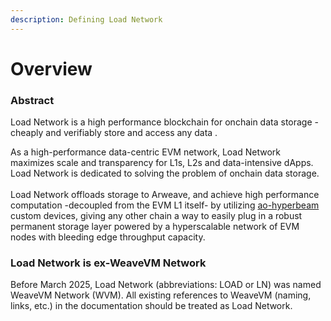 ```yaml
---
description: Defining Load Network
---
```


# Overview

### Abstract

Load Network is a high performance blockchain for onchain data storage - cheaply and verifiably store and access any data .

As a high-performance data-centric EVM network, Load Network maximizes scale and transparency for L1s, L2s and data-intensive dApps. Load Network is dedicated to solving the problem of onchain data storage.\
\
Load Network offloads storage to Arweave, and achieve high performance computation -decoupled from the EVM L1 itself- by utilizing [ao-hyperbeam](../load-hyperbeam/about-load-hyperbeam.md) custom devices, giving any other chain a way to easily plug in a robust permanent storage layer powered by a hyperscalable network of EVM nodes with bleeding edge throughput capacity.&#x20;

### Load Network is ex-WeaveVM Network

Before March 2025, Load Network (abbreviations: LOAD or LN) was named WeaveVM Network (WVM). All existing references to WeaveVM (naming, links, etc.) in the documentation should be treated as Load Network.
